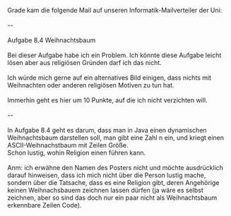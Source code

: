 <html><body><p>Grade kam die folgende Mail auf unseren Informatik-Mailverteiler der Uni:<br>
<br>
--<br>
<br>
Aufgabe 8.4 Weihnachtsbaum<br>
<br>
Bei dieser Aufgabe habe ich ein Problem. Ich könnte diese Aufgabe leicht <br>
lösen aber aus religiösen Gründen darf ich das nicht.<br>
<br>
Ich würde mich gerne auf ein alternatives Bild einigen, dass nichts mit <br>
Weihnachten oder anderen religiösen Motiven zu tun hat.<br>
<br>
Immerhin geht es hier um 10 Punkte, auf die ich nicht verzichten will.<br>
<br>
--<br>
<br>
In Aufgabe 8.4 geht es darum, dass man in Java einen dynamischen Weihnachtsbaum darstellen soll, man gibt eine Zahl n ein, und kriegt einen ASCII-Weihnachstbaum mit Zeilen Größe.<br>
Schon lustig, wohin Religion einen führen kann.<br>
<br>
Anm: ich erwähne den Namen des Posters nicht und möchte ausdrücklich darauf hinweisen, dass ich mich nicht über die Person lustig mache, sondern über die Tatsache, dass es eine Religion gibt, deren Angehörige keinen Weihnachsbauem zeichnen lassen dürfen (ja wäre es selbst zeichnen, aber so sind das doch nur ein paar nicht als Weihnachtsbaum erkennbare Zeilen Code).</p></body></html>